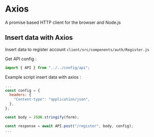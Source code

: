# Axios

A promise based HTTP client for the browser and Node.js

## Insert data with Axios

Insert data to register account `client/src/components/auth/Register.js`

Get API config :

```javascript
import { API } from "../../config/api";
```

Example script insert data with axios :

```javascript
...
const config = {
  headers: {
    "Content-type": "application/json",
  },
};

const body = JSON.stringify(form);

const response = await API.post("/register", body, config);
...
```
